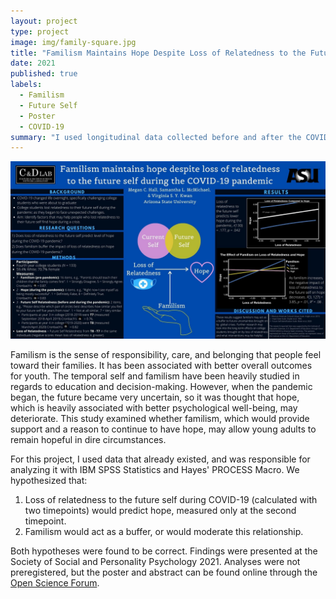 ```yaml
---
layout: project
type: project
image: img/family-square.jpg
title: "Familism Maintains Hope Despite Loss of Relatedness to the Future Self"
date: 2021
published: true
labels:
  - Familism
  - Future Self
  - Poster
  - COVID-19
summary: "I used longitudinal data collected before and after the COVID-19 pandemic to examine the relationship between hope, the future self, and familism."
---
```


<img class="img-fluid" src="../img/SPSP21.jpg">

Familism is the sense of responsibility, care, and belonging that people feel toward their families. It has been associated with better overall outcomes for youth. The temporal self and familism have been heavily studied in regards to education and decision-making. However, when the pandemic began, the future became very uncertain, so it was thought that hope, which is heavily associated with better psychological well-being, may deteriorate. This study examined whether familism, which would provide support and a reason to continue to have hope, may allow young adults to remain hopeful in dire circumstances.

For this project, I used data that already existed, and was responsible for analyzing it with IBM SPSS Statistics and Hayes' PROCESS Macro. We hypothesized that:
1. Loss of relatedness to the future self during COVID-19 (calculated with two timepoints) would predict hope, measured only at the second timepoint.
2. Familism would act as a buffer, or would moderate this relationship.

Both hypotheses were found to be correct. Findings were presented at the Society of Social and Personality Psychology 2021. Analyses were not preregistered, but the poster and abstract can be found online through the [Open Science Forum](https://osf.io/nytpu/).
